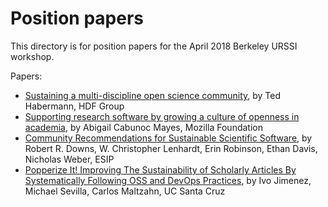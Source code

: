 # Position papers

This directory is for position papers for the April 2018 Berkeley URSSI workshop.

Papers:
* [Sustaining a multi-discipline open science community](Sustaining_a_multi-discipline_open_science_community.pdf), by Ted Habermann, HDF Group
* [Supporting research software by growing a culture of openness in academia](https://doi.org/10.6084/m9.figshare.6104840.v1), by Abigail Cabunoc Mayes, Mozilla Foundation
* [Community Recommendations for Sustainable Scientific Software](https://doi.org/10.5334/jors.bt), by Robert R. Downs,  W. Christopher Lenhardt, Erin Robinson, Ethan Davis, Nicholas Weber, ESIP
* [Popperize It! Improving The Sustainability of Scholarly 
Articles By Systematically Following OSS and DevOps Practices](https://doi.org/10.6084/m9.figshare.6119795.v1), by Ivo Jimenez, Michael Sevilla, Carlos Maltzahn, UC Santa Cruz
